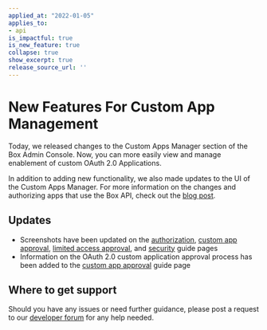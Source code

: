 ```yaml
---
applied_at: "2022-01-05"
applies_to: 
- api
is_impactful: true
is_new_feature: true
collapse: true
show_excerpt: true
release_source_url: ''
---
```


# New Features For Custom App Management
<!--alex ignore -->
Today, we released changes to the Custom Apps Manager section of the Box Admin Console. Now, you can more easily view and manage enablement of custom OAuth 2.0
Applications.
<!--alex enable -->

<!-- more -->

In addition to adding new functionality, we also made updates to the UI of the Custom Apps Manager. For more information on the changes and authorizing apps that
use the Box API, check out the [blog post][2].

## Updates

* Screenshots have been updated on the [authorization][3], [custom app approval][4], [limited access approval][5], and [security][6] guide pages
* Information on the OAuth 2.0 custom application approval process has been added to the [custom app approval][4] guide page

## Where to get support

Should you have any issues or need further guidance, please post a request to
our [developer forum][1] for any help needed.

[1]: https://support.box.com/hc/en-us/community/topics/360001932973-Platform-and-Developer-Forum
[2]: https://medium.com/@anovotny_12970/custom-apps-manager-updates-c79ccf8ebe97
[3]: g://authorization
[4]: g://authorization/custom-app-approval
[5]: g://authorization/limited-access-approval
[6]: g://security
